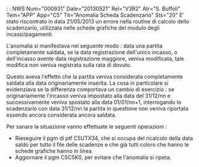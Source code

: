  :  : NWS Num="000931" Date="20130521" Rel="V3R2" Atr="S. Buffoli" Tem="APP" App="C5" Tit="Anomalia Scheda Scadenzario" Sts="20"
E' stato riscontrato in data 21/05/2013 un errore nella routine di calcolo dello scadenzario, utilizzata nelle schede grafiche del modulo degli incassi/pagamenti.

L'anomalia si manifestava nel seguente modo :  data una partita completamente saldata, se la data registrazione dell'unico incasso, o dell'incasso avente data registrazione maggiore, veniva modificata, tale modifica non veniva registrata sulla rata di dovuto.

Questo aveva l'effetto che la partita veniva considerata completamente saldata alla data originariamente inserita. La cosa in particolare si evidenziava se la differenza comportava un cambio di esercizio :  se originariamente l'incasso veniva impostato alla data del 31/12/nn e successivamente veniva spostato alla data 01/01/nn+1, interrogando lo scadenzario con data 31/12/nn
la partita in questione non veniva riportata essendo ancora considerata ancora saldata.

Per sanare la situazione vanno effettuate le seguenti operazioni : 
* Rieseguire il pgm di ptf C5UTX34, che si occupa del ricalcolo della data saldo per tutto il file
delle scadenze e che già tutti coloro che hanno le schede grafiche hanno in linea.
* Aggiornare il pgm C5C5K0, per evitare che l'anomalia si ripeta.

